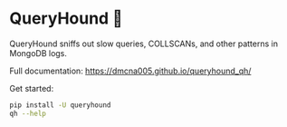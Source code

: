 # QueryHound 🐾

QueryHound sniffs out slow queries, COLLSCANs, and other patterns in MongoDB logs.

Full documentation: https://dmcna005.github.io/queryhound_qh/

Get started:

```bash
pip install -U queryhound
qh --help
```
